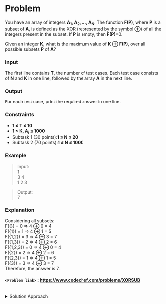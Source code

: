 # Problem
You have an array of integers **A<sub>1</sub>, A<sub>2</sub>, ..., A<sub>N</sub>**. The function **F(P)**, where **P** is a subset of **A**, is defined as the XOR (represented by the symbol **⊕**) of all the integers present in the subset. If **P** is empty, then **F(P)**=0.

Given an integer **K**, what is the maximum value of **K ⊕ F(P)**, over all possible subsets **P** of **A**?

### Input
The first line contains **T**, the number of test cases. Each test case consists of **N** and **K** in one line, followed by the array **A** in the next line.

### Output
For each test case, print the required answer in one line.

### Constraints
- **1 ≤ T ≤ 10**
- **1 ≤ K, A<sub>i</sub> ≤ 1000**
- Subtask 1 (30 points):**1 ≤ N ≤ 20**
- Subtask 2 (70 points):**1 ≤ N ≤ 1000**

### Example
>Input:<br/>
1<br/>
3 4<br/>
1 2 3<br/>

>Output:<br/>
7<br/>

### Explanation
Considering all subsets:<br/>
F({}) = 0 ⇒ 4 **⊕** 0 = 4<br/>
F({1}) = 1 ⇒ 4 **⊕** 1 = 5<br/>
F({1,2}) = 3 ⇒ 4 **⊕** 3 = 7<br/>
F({1,3}) = 2 ⇒ 4 **⊕** 2 = 6<br/>
F({1,2,3}) = 0 ⇒ 4 **⊕** 0 = 4<br/>
F({2}) = 2 ⇒ 4 **⊕** 2 = 6<br/>
F({2,3}) = 1 ⇒ 4 **⊕** 1 = 5<br/>
F({3}) = 3 ⇒ 4 **⊕** 3 = 7<br/>
Therefore, the answer is 7.<br/>

#### `<Problem link>` : <https://www.codechef.com/problems/XORSUB>
<br/>
<details>
  <summary>Solution Approach</summary>
  
  ######
  
  Since the maximum value of **A<sub>i</sub>** is 1000 and we will get maximum xor when all bits are set the maximum value of the xor can be 1023.
  
  ###### Top Down
  We will use the include exclude recursion along with dp to account for the xor we have already seen. We can start with the first element by including or excluding it in our current xor and then again recurse on the `n-1` subproblem. We will use a 2D array `dp[][]` to mark the index and current xor pair in order to prevent resolving of the same subproblem
  
  ###### Bottom Up
  We can reduce the state space by solving bottom up. We will use array dp[] to account for the xor's which are possible. dp[0] is always possible for an empty set. If **j** (0...1024) exists then `j^a[i]` will also exist for all i = 0..n-1. We will find out all the xor's possible.
  
  We will find the maximum value of `i xor k` for all i's that are possible and print the answer.
  
  ### References
  
  >http://discuss.codechef.com/problems/XORSUB<br/>
  
</details>
